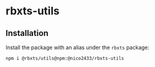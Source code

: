 # rbxts-utils

## Installation

Install the package with an alias under the `rbxts` package:

```sh
npm i @rbxts/utils@npm:@nico2433/rbxts-utils
```
